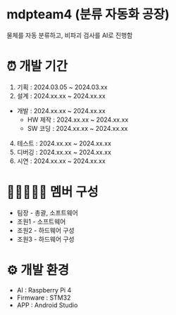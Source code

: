 # mdpteam4 (분류 자동화 공장)
물체를 자동 분류하고, 비파괴 검사를 AI로 진행함
# ⏰ 개발 기간
1. 기획 : 2024.03.05 ~ 2024.03.xx
2. 설계 : 2024.xx.xx ~ 2024.xx.xx
- 개발 : 2024.xx.xx ~ 2024.xx.xx
  - HW 제작 : 2024.xx.xx ~ 2024.xx.xx
  - SW 코딩 : 2024.xx.xx ~ 2024.xx.xx
4. 테스트 : 2024.xx.xx ~ 2024.xx.xx
5. 디버깅 : 2024.xx.xx ~ 2024.xx.xx
6. 시연 : 2024.xx.xx ~ 2024.xx.xx
# 👨🏻‍🤝‍👨🏻 멤버 구성
- 팀장 - 총괄, 소프트웨어
- 조원1 - 소프트웨어
- 조원2 - 하드웨어 구성
- 조원3 - 하드웨어 구성
# ⚙ 개발 환경
- AI : Raspberry Pi 4
- Firmware : STM32
- APP : Android Studio
